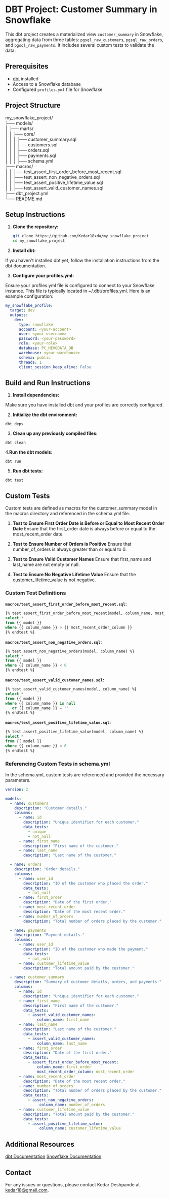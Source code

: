 # DBT Project: Customer Summary in Snowflake

This dbt project creates a materialized view `customer_summary` in Snowflake, aggregating data from three tables: `pgsql_raw_customers`, `pgsql_raw_orders`, and `pgsql_raw_payments`. It includes several custom tests to validate the data.

## Prerequisites

- [dbt](https://docs.getdbt.com/docs/installation) installed
- Access to a Snowflake database
- Configured `profiles.yml` file for Snowflake

## Project Structure

my_snowflake_project/  <br>
├── models/  <br>
│ ├── marts/  <br>
│ │ ├── core/  <br>
│ │ │ ├── customer_summary.sql <br>
│ │ │ ├── customers.sql  <br>
│ │ │ ├── orders.sql  <br>
│ │ │ ├── payments.sql  <br>
│ │ │ ├── schema.yml  <br>
├── macros/  <br>
│ │ ├── test_assert_first_order_before_most_recent.sql  <br>
│ │ ├── test_assert_non_negative_orders.sql  <br>
│ │ ├── test_assert_positive_lifetime_value.sql  <br>
│ │ ├── test_assert_valid_customer_names.sql  <br>
├── dbt_project.yml  <br>
└── README.md  <br>

## Setup Instructions

1. **Clone the repository:**

   ```bash
   git clone https://github.com/Kedar18xda/my_snowflake_project
   cd my_snowflake_project
   ```
2. **Install dbt:**

If you haven't installed dbt yet, follow the installation instructions from the dbt documentation.

3. **Configure your profiles.yml:**

Ensure your profiles.yml file is configured to connect to your Snowflake instance. This file is typically located in ~/.dbt/profiles.yml. Here is an example configuration:

```yml
my_snowflake_profile:
  target: dev
  outputs:
    dev:
      type: snowflake
      account: <your-account>
      user: <your-username>
      password: <your-password>
      role: <your-role>
      database: PC_HEVODATA_DB
      warehouse: <your-warehouse>
      schema: public
      threads: 1
      client_session_keep_alive: False
```
## Build and Run Instructions

1. **Install dependencies:**

Make sure you have installed dbt and your profiles are correctly configured.

2. **Initialize the dbt environment:**

```
dbt deps
```
3. **Clean up any previously compiled files:**

```
dbt clean
```
4.**Run the dbt models:**

```
dbt run
```
5. **Run dbt tests:**

```
dbt test
```
## Custom Tests

Custom tests are defined as macros for the customer_summary model in the macros directory and referenced in the schema.yml file.

1. **Test to Ensure First Order Date is Before or Equal to Most Recent Order Date**
Ensure that the first_order date is always before or equal to the most_recent_order date.

2. **Test to Ensure Number of Orders is Positive**
Ensure that number_of_orders is always greater than or equal to 0.

3. **Test to Ensure Valid Customer Names**
Ensure that first_name and last_name are not empty or null.

4. **Test to Ensure No Negative Lifetime Value**
Ensure that the customer_lifetime_value is not negative.

### Custom Test Definitions
**`macros/test_assert_first_order_before_most_recent.sql`:**

```sql
{% test assert_first_order_before_most_recent(model, column_name, most_recent_order_column) %}
select *
from {{ model }}
where {{ column_name }} > {{ most_recent_order_column }}
{% endtest %}
```
**`macros/test_assert_non_negative_orders.sql`:**

```sql
{% test assert_non_negative_orders(model, column_name) %}
select *
from {{ model }}
where {{ column_name }} < 0
{% endtest %}
```
**`macros/test_assert_valid_customer_names.sql`:**

```sql
{% test assert_valid_customer_names(model, column_name) %}
select *
from {{ model }}
where {{ column_name }} is null
   or {{ column_name }} = ''
{% endtest %}
```
**`macros/test_assert_positive_lifetime_value.sql`:**

```sql
{% test assert_positive_lifetime_value(model, column_name) %}
select *
from {{ model }}
where {{ column_name }} < 0
{% endtest %}
```
### Referencing Custom Tests in schema.yml
In the schema.yml, custom tests are referenced and provided the necessary parameters.

```yml
version: 2

models:
  - name: customers
    description: "Customer details."
    columns:
      - name: id
        description: "Unique identifier for each customer."
        data_tests:
          - unique
          - not_null
      - name: first_name
        description: "First name of the customer."
      - name: last_name
        description: "Last name of the customer."

  - name: orders
    description: "Order details."
    columns:
      - name: user_id
        description: "ID of the customer who placed the order."
        data_tests:
          - not_null
      - name: first_order
        description: "Date of the first order."
      - name: most_recent_order
        description: "Date of the most recent order."
      - name: number_of_orders
        description: "Total number of orders placed by the customer."

  - name: payments
    description: "Payment details."
    columns:
      - name: user_id
        description: "ID of the customer who made the payment."
        data_tests:
          - not_null
      - name: customer_lifetime_value
        description: "Total amount paid by the customer."

  - name: customer_summary
    description: "Summary of customer details, orders, and payments."
    columns:
      - name: id
        description: "Unique identifier for each customer."
      - name: first_name
        description: "First name of the customer."
        data_tests:
          - assert_valid_customer_names:
              column_name: first_name
      - name: last_name
        description: "Last name of the customer."
        data_tests:
          - assert_valid_customer_names:
              column_name: last_name
      - name: first_order
        description: "Date of the first order."
        data_tests:
          - assert_first_order_before_most_recent:
              column_name: first_order
              most_recent_order_column: most_recent_order
      - name: most_recent_order
        description: "Date of the most recent order."
      - name: number_of_orders
        description: "Total number of orders placed by the customer."
        data_tests:
          - assert_non_negative_orders:
               column_name: number_of_orders
      - name: customer_lifetime_value
        description: "Total amount paid by the customer."
        data_tests:
          - assert_positive_lifetime_value:
               column_name: customer_lifetime_value
```
## Additional Resources

[dbt Documentation](https://docs.getdbt.com)
[Snowflake Documentation](https://docs.snowflake.com)

## Contact

For any issues or questions, please contact Kedar Deshpande at kedar18@gmail.com.
